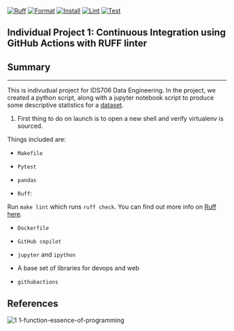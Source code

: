 [![Ruff](https://img.shields.io/endpoint?url=https://raw.githubusercontent.com/astral-sh/ruff/main/assets/badge/v2.json)](https://github.com/astral-sh/ruff)
[![Format](https://github.com/nogibjj/Individual_project_1/actions/workflows/format.yml/badge.svg)](https://github.com/nogibjj/Individual_project_1/actions/workflows/format.yml)
[![Install](https://github.com/nogibjj/Individual_project_1/actions/workflows/install.yml/badge.svg)](https://github.com/nogibjj/Individual_project_1/actions/workflows/install.yml)
[![Lint](https://github.com/nogibjj/Individual_project_1/actions/workflows/lint.yml/badge.svg)](https://github.com/nogibjj/Individual_project_1/actions/workflows/lint.yml)
[![Test](https://github.com/nogibjj/Individual_project_1/actions/workflows/test.yml/badge.svg)](https://github.com/nogibjj/Individual_project_1/actions/workflows/test.yml)

## Individual Project 1: Continuous Integration using GitHub Actions with RUFF linter

## Summary
---
This is indivudual project for IDS706 Data Engineering. In the project, we created a python script, along with a jupyter notebook script to produce some descriptive statistics for a [dataset](https://gist.githubusercontent.com/seankross/a412dfbd88b3db70b74b/raw/5f23f993cd87c283ce766e7ac6b329ee7cc2e1d1/mtcars.csv). 

1. First thing to do on launch is to open a new shell and verify virtualenv is sourced.

Things included are:

* `Makefile`

* `Pytest`

* `pandas`

* `Ruff`:  

Run `make lint` which runs `ruff check`.  You can find out more info on [Ruff here](https://github.com/astral-sh/ruff).

* `Dockerfile`

* `GitHub copilot`

* `jupyter` and `ipython` 

* A base set of libraries for devops and web

* `githubactions`

## References

![1 1-function-essence-of-programming](https://github.com/nogibjj/python-ruff-template/assets/58792/f7f33cd3-cff5-4014-98ea-09b6a29c7557)



